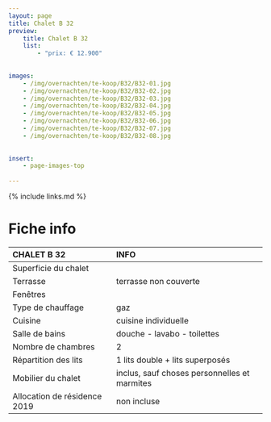```yaml
---
layout: page
title: Chalet B 32
preview: 
    title: Chalet B 32
    list:
        - "prix: € 12.900"
        
        
images:
    - /img/overnachten/te-koop/B32/B32-01.jpg
    - /img/overnachten/te-koop/B32/B32-02.jpg
    - /img/overnachten/te-koop/B32/B32-03.jpg
    - /img/overnachten/te-koop/B32/B32-04.jpg
    - /img/overnachten/te-koop/B32/B32-05.jpg
    - /img/overnachten/te-koop/B32/B32-06.jpg
    - /img/overnachten/te-koop/B32/B32-07.jpg
    - /img/overnachten/te-koop/B32/B32-08.jpg
    
    
insert:
    - page-images-top
    
---
```


{% include links.md %}



# Fiche info

CHALET B 32                 | INFO        | 
:---------------------------|:------------|
Superficie du chalet         |
Terrasse                     |terrasse non couverte  
Fenêtres                     |
Type de chauffage            |gaz
Cuisine                      |cuisine individuelle
Salle de bains               |douche - lavabo - toilettes
Nombre de chambres           |2
Répartition des lits         |1 lits double + lits superposés
Mobilier du chalet           |inclus, sauf choses personnelles et marmites
Allocation de résidence 2019 |non incluse
